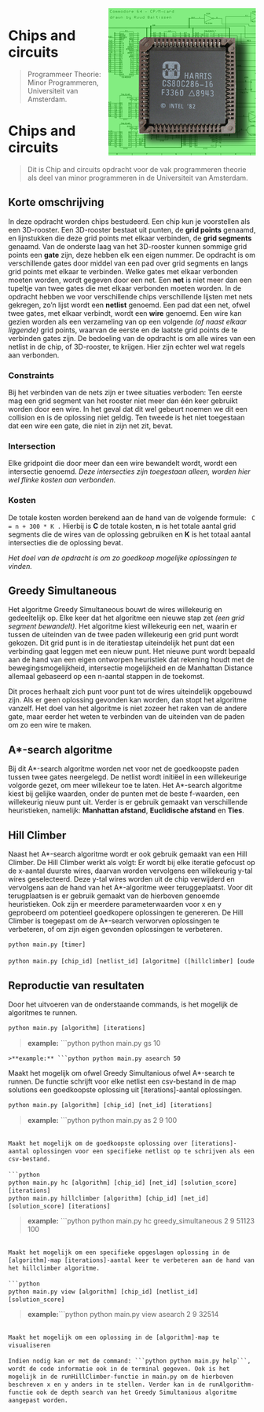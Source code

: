 
<img src="Chipsandcircuits2.jpg" align="right"/>

# Chips and circuits
> Programmeer Theorie: Minor Programmeren, Universiteit van Amsterdam.

# Chips and circuits
> Dit is Chip and circuits opdracht voor de vak programmeren theorie als deel van minor programmeren in de Universiteit van Amsterdam.


## Korte omschrijving
In deze opdracht worden chips bestudeerd. Een chip kun je voorstellen als een 3D-rooster. Een 3D-rooster bestaat uit punten, de **grid points** genaamd, en lijnstukken die deze grid points met elkaar verbinden, de **grid segments** genaamd. Van de onderste laag van het 3D-rooster kunnen sommige grid points een **gate** zijn, deze hebben elk een eigen nummer. De opdracht is om verschillende gates door middel van een pad over grid segments en langs grid points met elkaar te verbinden. Welke gates met elkaar verbonden moeten worden, wordt gegeven door een net. Een **net** is niet meer dan een tupeltje van twee gates die met elkaar verbonden moeten worden. In de opdracht hebben we voor verschillende chips verschillende lijsten met nets gekregen, zo’n lijst wordt een **netlist** genoemd. Een pad dat een net, ofwel twee gates, met elkaar verbindt, wordt een **wire** genoemd. Een wire kan gezien worden als een verzameling van op een volgende *(of naast elkaar liggende)* grid points, waarvan de eerste en de laatste grid points de te verbinden gates zijn. De bedoeling van de opdracht is om alle wires van een netlist in de chip, of 3D-rooster, te krijgen. Hier zijn echter wel wat regels aan verbonden.

### Constraints
Bij het verbinden van de nets zijn er twee situaties verboden:
Ten eerste mag een grid segment van het rooster niet meer dan één keer gebruikt worden door een wire. In het geval dat dit wel gebeurt noemen we dit een collision en is de oplossing niet geldig. 
Ten tweede is het niet toegestaan dat een wire een gate, die niet in zijn net zit, bevat. 

### Intersection
Elke gridpoint die door meer dan een wire bewandelt wordt, wordt een intersectie genoemd. _Deze intersecties zijn toegestaan alleen, worden hier wel flinke kosten aan verbonden._

### Kosten
De totale kosten worden berekend aan de hand van de volgende formule: ```
 C = n + 300 * K .``` Hierbij is **C** de totale kosten, **n** is het totale aantal grid segments die de wires van de oplossing gebruiken en **K** is het totaal aantal intersecties die de oplossing bevat.

_Het doel van de opdracht is om zo goedkoop mogelijke oplossingen te vinden._

## Greedy Simultaneous

Het algoritme Greedy Simultaneous bouwt de wires willekeurig en gedeeltelijk op. Elke keer dat het algoritme een nieuwe stap zet *(een grid segment bewandelt)*. Het algoritme kiest willekeurig een net, waarin er tussen de uiteinden van de twee paden willekeurig een grid punt wordt gekozen. Dit grid punt is in de iteratiestap uiteindelijk het punt dat een verbinding gaat leggen met een nieuw punt. Het nieuwe punt wordt bepaald aan de hand van een eigen ontworpen heuristiek dat rekening houdt met de bewegingsmogelijkheid, intersectie mogelijkheid en de Manhattan Distance allemaal gebaseerd op een n-aantal stappen in de toekomst. 

Dit proces herhaalt zich punt voor punt tot de wires uiteindelijk opgebouwd zijn. Als er geen oplossing gevonden kan worden, dan stopt het algoritme vanzelf. Het doel van het algoritme is niet zozeer het raken van de andere gate, maar eerder het weten te verbinden van de uiteinden van de paden om zo een wire te maken.

## A*-search algoritme

Bij dit  A*-search algoritme worden net voor net de goedkoopste paden tussen twee gates neergelegd. De netlist wordt initiëel in een willekeurige volgorde gezet, om meer willekeur toe te laten. Het A*-search algoritme kiest bij gelijke waarden, onder de punten met de beste f-waarden, een willekeurig nieuw punt uit. Verder is er gebruik gemaakt van verschillende heuristieken, namelijk: **Manhattan afstand**, **Euclidische afstand** en **Ties**. 

## Hill Climber

Naast het A*-search algoritme wordt er ook gebruik gemaakt van een Hill Climber. De Hill Climber werkt als volgt: Er wordt bij elke iteratie gefocust op de x-aantal duurste wires, daarvan worden vervolgens een willekeurig y-tal wires geselecteerd. Deze y-tal wires worden uit de chip verwijderd en vervolgens aan de hand van het A*-algoritme weer teruggeplaatst. Voor dit terugplaatsen is er gebruik gemaakt van de hierboven genoemde heuristieken. Ook zijn er meerdere parameterwaarden voor x en y geprobeerd om potentieel goedkopere oplossingen te genereren. De Hill Climber is toegepast om de A*-search verworven oplossingen te verbeteren, of om zijn eigen gevonden oplossingen te verbeteren.


```python
python main.py [timer]

python main.py [chip_id] [netlist_id] [algoritme] ([hillclimber] [oude oplossing])
```


## Reproductie van resultaten

Door het uitvoeren van de onderstaande commands, is het mogelijk de algoritmes te runnen.

```python
python main.py [algorithm] [iterations]
```
>**example:** ```python python main.py gs 10
```
>**example:** ```python python main.py asearch 50
```

Maakt het mogelijk om ofwel Greedy Simultanious ofwel A*-search te runnen. De functie schrijft voor elke netlist een csv-bestand in de map solutions een goedkoopste oplossing uit [iterations]-aantal oplossingen.

```python
python main.py [algorithm] [chip_id] [net_id] [iterations]
```
>**example:** ```python
python main.py as 2 9 100
```

Maakt het mogelijk om de goedkoopste oplossing over [iterations]-aantal oplossingen voor een specifieke netlist op te schrijven als een csv-bestand. 

```python
python main.py hc [algorithm] [chip_id] [net_id] [solution_score] [iterations]
python main.py hillclimber [algorithm] [chip_id] [net_id] [solution_score] [iterations]
```

>**example:** ```python
python main.py hc greedy_simultaneous 2 9 51123 100
```

Maakt het mogelijk om een specifieke opgeslagen oplossing in de [algorithm]-map [iterations]-aantal keer te verbeteren aan de hand van het hillclimber algoritme.

```python
python main.py view [algorithm] [chip_id] [netlist_id] [solution_score]
```

>**example:**```python
 python main.py view asearch 2 9 32514
```

Maakt het mogelijk om een oplossing in de [algorithm]-map te visualiseren

Indien nodig kan er met de command: ```python python main.py help```, wordt de code informatie ook in de terminal gegeven. Ook is het mogelijk in de runHillClimber-functie in main.py om de hierboven beschreven x en y anders in te stellen. Verder kan in de runAlgorithm-functie ook de depth search van het Greedy Simultanious algoritme aangepast worden.
